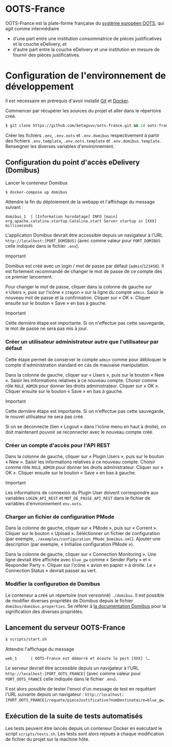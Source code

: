 # OOTS-France

OOTS-France est la plate-forme française du [système européen
OOTS](https://ec.europa.eu/digital-building-blocks/wikis/display/OOTS/OOTSHUB+Home),
qui agit comme intermédiaire
- d'une part entre une institution consommatrice de pièces justificatives et la
  couche eDelivery, et
- d'autre part entre la couche eDelivery et une institution en mesure de
  fournir des pièces justificatives.

# Configuration de l'environnement de développement

Il est nécessaire en prérequis d'avoir installé [Git](https://git-scm.com/) et
[Docker](https://www.docker.com/).

Commencer par récupérer les sources du projet et aller dans le répertoire créé.

```sh
$ git clone https://github.com/betagouv/oots-france.git && cd oots-france
```

Créer les fichiers `.env`, `.env.oots` et `.env.domibus` respectivement à
partir des fichiers `.env.template`, `.env.oots.template` et
`.env.domibus.template`. Renseigner les diverses variables d'environnement.


## Configuration du point d'accès eDelivery (Domibus)

Lancer le conteneur Domibus

```sh
$ docker-compose up domibus
```

Attendre la fin du déploiement de la webapp et l'affichage du message suivant :

```
domibus_1  | [Information horodatage] INFO [main] org.apache.catalina.startup.Catalina.start Server startup in [XXX] milliseconds
```

L'application Domibus devrait être accessible depuis un navigateur à l'URL
`http://localhost:[PORT_DOMIBUS]` (avec comme valeur pour `PORT_DOMIBUS` celle
indiquée dans le fichier `.env`).

> [!IMPORTANT]
> Domibus est créé avec un login / mot de passe par défaut (`admin`/`123456`).
> Il est fortement recommandé de changer le mot de passe de ce compte dès ce
> premier lancement.

Pour changer le mot de passe, cliquer dans la colonne de gauche sur « Users »,
puis sur l'icône « crayon » sur la ligne du compte `admin`. Saisir le nouveau
mot de passe et la confirmation. Cliquer sur « OK ». Cliquer ensuite sur le
bouton « Save » en bas à gauche.

> [!IMPORTANT]
> Cette dernière étape est importante. Si on n'effectue pas cette sauvegarde,
> le mot de passe ne sera pas mis à jour.


### Créer un utilisateur administrateur autre que l'utilisateur par défaut

Cette étape permet de conserver le compte `admin` comme pour débloquer le
compte d'administration standard en cas de mauvaise manipulation.

Dans la colonne de gauche, cliquer sur « Users », puis sur le bouton « New ».
Saisir les informations relatives à ce nouveau compte. Choisir comme rôle
`ROLE_ADMIN` pour donner les droits administrateur. Cliquer sur « OK ». Cliquer
ensuite sur le bouton « Save » en bas à gauche.

> [!IMPORTANT]
> Cette dernière étape est importante. Si on n'effectue pas cette sauvegarde,
> le nouvel utilisateur ne sera pas créé.

Si on se déconnecte (lien « Logout » dans l'icône menu en haut à droite), on
doit maintenant pouvoir se reconnecter avec le nouveau compte créé.

### Créer un compte d'accès pour l'API REST

Dans la colonne de gauche, cliquer sur « Plugin Users », puis sur le bouton « New ».
Saisir les informations relatives à ce nouveau compte. Choisir comme rôle
`ROLE_ADMIN` pour donner les droits administrateur. Cliquer sur « OK ». Cliquer
ensuite sur le bouton « Save » en bas à gauche.

> [!IMPORTANT]
> Les informations de connexion du Plugin User doivent correspondre aux variables
> `LOGIN_API_REST` et `MOT_DE_PASSE_API_REST` dans le fichier de variables d'environnement `env.oots`.

### Charger un fichier de configuration PMode

Dans la colonne de gauche, cliquer sur « PMode », puis sur « Current ». Cliquer
sur le bouton « Upload ». Séléctionner un fichier de configuration (par
exemple, `./exemples/configuration_PMode_Domibus.xml`). Ajouter une description
(par exemple, « Initialise configuration PMode »).

Dans la colonne de gauche, cliquer sur « Connection Monitoring ». Une ligne
devrait être affichée avec `blue_gw` comme « Sender Party » et « Responder
Party ». Cliquer sur l'icône « avion en papier » à droite. Le « Connection
Status » devrait passer au vert.


### Modifier la configuration de Domibus

Le conteneur a créé un répertoire (non versionné) `./domibus`. Il est possible
de modifier diverses propriétés de Domibus depuis le fichier
`domibus/domibus.properties`. Se référer à [la documentation
Domibus](https://ec.europa.eu/digital-building-blocks/wikis/download/attachments/638060670/%28eDelivery%29%28AP%29%28AG%29%28Domibus%205.0.4%29%2817.7%29.pdf?version=2&modificationDate=1684157357586&api=v2)
pour la signification des diverses propriétés.


## Lancement du serveur OOTS-France

```sh
$ scripts/start.sh
```

Attendre l'affichage du message

```
web_1      | OOTS-France est démarré et écoute le port [XXX] !…
```

Le serveur devrait être accessible depuis un navigateur à l'URL
`http://localhost:[PORT_OOTS_FRANCE]` (avec comme valeur pour
`PORT_OOTS_FRANCE` celle indiquée dans le fichier `.env`).

Il est alors possible de tester l'envoi d'un message de test en requêtant l'URL
suivante depuis un navigateur :
`http://localhost:[PORT_OOTS_FRANCE]/requete/pieceJustificative?nomDestinataire=blue_gw`.


## Exécution de la suite de tests automatisés

Les tests peuvent être lancés depuis un conteneur Docker en exécutant le script
`scripts/tests.sh`. Les tests sont alors rejoués à chaque modification de
fichier du projet sur la machine hôte.
